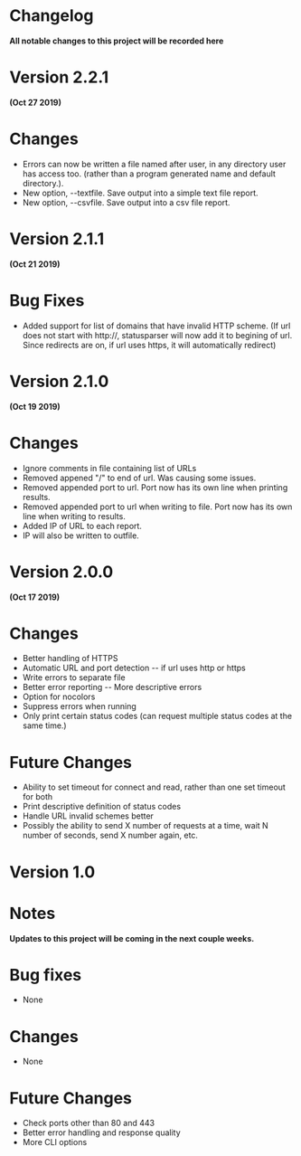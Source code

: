 # Changelog
**All notable changes to this project will be recorded here**

# Version 2.2.1
**(Oct 27 2019)**

# Changes
* Errors can now be written a file named after user, in any directory user has access too. (rather than a program generated name and default directory.).
* New option, --textfile. Save output into a simple text file report.
* New option, --csvfile. Save output into a csv file report.

# Version 2.1.1
**(Oct 21 2019)**

# Bug Fixes
* Added support for list of domains that have invalid HTTP scheme. (If url does not start with http://, statusparser will now add it to begining of url. Since redirects are on, if url uses https, it will automatically redirect)

# Version 2.1.0
**(Oct 19 2019)**

# Changes
* Ignore comments in file containing list of URLs
* Removed appened "/" to end of url. Was causing some issues.
* Removed appended port to url. Port now has its own line when printing results.
* Removed appended port to url when writing to file. Port now has its own line when writing to results.
* Added IP of URL to each report.
* IP will also be written to outfile.


# Version 2.0.0
**(Oct 17 2019)**

# Changes
* Better handling of HTTPS
* Automatic URL and port detection -- if url uses http or https
* Write errors to separate file
* Better error reporting -- More descriptive errors
* Option for nocolors
* Suppress errors when running
* Only print certain status codes (can request multiple status codes at the same time.)

# Future Changes
* Ability to set timeout for connect and read, rather than one set timeout for both
* Print descriptive definition of status codes
* Handle URL invalid schemes better
* Possibly the ability to send X number of requests at a time, wait N number of seconds, send X number again, etc.

# Version 1.0

# Notes
**Updates to this project will be coming in the next couple weeks.** 

# Bug fixes
* None

# Changes
* None

# Future Changes
* Check ports other than 80 and 443
* Better error handling and response quality
* More CLI options 
